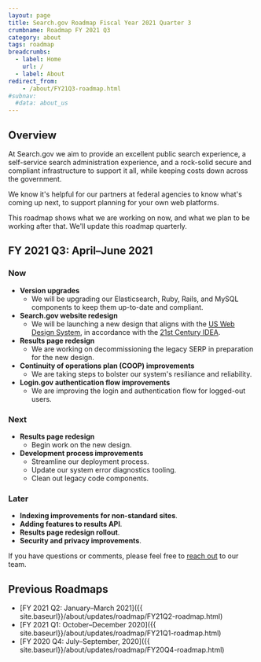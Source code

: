 ```yaml
---
layout: page
title: Search.gov Roadmap Fiscal Year 2021 Quarter 3
crumbname: Roadmap FY 2021 Q3
category: about
tags: roadmap
breadcrumbs:
  - label: Home
    url: /
  - label: About
redirect_from:
    - /about/FY21Q3-roadmap.html
#subnav:
  #data: about_us
---
```


## Overview

At Search.gov we aim to provide an excellent public search experience, a self-service search administration experience, and a rock-solid secure and compliant infrastructure to support it all, while keeping costs down across the government.

We know it's helpful for our partners at federal agencies to know what's coming up next, to support planning for your own web platforms. 

This roadmap shows what we are working on now, and what we plan to be working after that. We'll update this roadmap quarterly.


## FY 2021 Q3: April&ndash;June 2021

### Now

* **Version upgrades**
  * We will be upgrading our Elasticsearch, Ruby, Rails, and MySQL components to keep them up-to-date and compliant. 
* **Search.gov website redesign**
  * We will be launching a new design that aligns with the [US Web Design System](https://designsystem.digital.gov/), in accordance with the [21st Century IDEA](https://digital.gov/resources/21st-century-integrated-digital-experience-act/). 
* **Results page redesign**
  * We are working on decommissioning the legacy SERP in preparation for the new design.
* **Continuity of operations plan (COOP) improvements** 
  * We are taking steps to bolster our system's resiliance and reliability.
* **Login.gov authentication flow improvements** 
  * We are improving the login and authentication flow for logged-out users.

### Next

* **Results page redesign**
  * Begin work on the new design.
* **Development process improvements**
  * Streamline our deployment process.
  * Update our system error diagnostics tooling.
  * Clean out legacy code components.


### Later

* **Indexing improvements for non-standard sites**.
* **Adding features to results API**.
* **Results page redesign rollout**.
* **Security and privacy improvements**.

If you have questions or comments, please feel free to [reach out](mailto:search@gsa.gov) to our team.

## Previous Roadmaps

* [FY 2021 Q2: January&ndash;March 2021]({{ site.baseurl}}/about/updates/roadmap/FY21Q2-roadmap.html)
* [FY 2021 Q1: October&ndash;December 2020]({{ site.baseurl}}/about/updates/roadmap/FY21Q1-roadmap.html)
* [FY 2020 Q4: July&ndash;September, 2020]({{ site.baseurl}}/about/updates/roadmap/FY20Q4-roadmap.html)